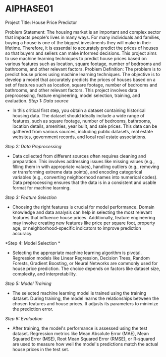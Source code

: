 # AIPHASE01

Project Title: House Price Predictor

Problem Statement: The housing market is an important and complex sector that impacts people's lives in many ways. For many individuals and families, buying a house is one of the biggest investments they will make in their lifetime. Therefore, it is essential to accurately predict the prices of houses so that buyers and sellers can make informed decisions. This project aims to use machine learning techniques to predict house prices based on various features such as location, square footage, number of bedrooms and bathrooms, and other relevant factors.
Problem Definition: The problem is to predict house prices using machine learning techniques. The objective is to develop a model that accurately predicts the prices of houses based on a set of features such as location, square footage, number of bedrooms and bathrooms, and other relevant factors. This project involves data preprocessing, feature engineering, model selection, training, and evaluation.
*Step 1: Data source*
- In this critical first step, you obtain a dataset containing historical housing data. The dataset should ideally include a wide range of features, such as square footage, number of bedrooms, bathrooms, location details, amenities, year built, and sale prices. This data can be gathered from various sources, including public datasets, real estate websites, government records, and local real estate associations.

*Step 2: Data Preprocessing*
- Data collected from different sources often requires cleaning and preparation. This involves addressing issues like missing values (e.g., filling them in with appropriate values), handling outliers (e.g., removing or transforming extreme data points), and encoding categorical variables (e.g., converting neighborhood names into numerical codes). Data preprocessing ensures that the data is in a consistent and usable format for machine learning.

*Step 3: Feature Selection*
- Choosing the right features is crucial for model performance. Domain knowledge and data analysis can help in selecting the most relevant features that influence house prices. Additionally, feature engineering may involve creating new features like price per square foot, property age, or neighborhood-specific indicators to improve prediction accuracy.



*Step 4: Model Selection *
- Selecting the appropriate machine learning algorithm is pivotal. Regression models like Linear Regression, Decision Trees, Random Forests, Gradient Boosting, or Neural Networks are commonly used for house price prediction. The choice depends on factors like dataset size, complexity, and interpretability.

*Step 5: Model Training*
- The selected machine learning model is trained using the training dataset. During training, the model learns the relationships between the chosen features and house prices. It adjusts its parameters to minimize the prediction error.

*Step 6: Evaluation*
- After training, the model's performance is assessed using the test dataset. Regression metrics like Mean Absolute Error (MAE), Mean Squared Error (MSE), Root Mean Squared Error (RMSE), or R-squared are used to measure how well the model's predictions match the actual house prices in the test set.
